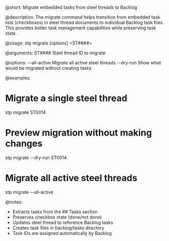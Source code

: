 @short:
Migrate embedded tasks from steel threads to Backlog

@description:
The migrate command helps transition from embedded task lists (checkboxes)
in steel thread documents to individual Backlog task files. This provides
better task management capabilities while preserving task state.

@usage:
stp migrate [options] <ST####>

@arguments:
ST####                     Steel thread ID to migrate

@options:
--all-active               Migrate all active steel threads
--dry-run                  Show what would be migrated without creating tasks

@examples:
# Migrate a single steel thread
stp migrate ST0014

# Preview migration without making changes
stp migrate --dry-run ST0014

# Migrate all active steel threads
stp migrate --all-active

@notes:
- Extracts tasks from the ## Tasks section
- Preserves checkbox state (done/not done)
- Updates steel thread to reference Backlog tasks
- Creates task files in backlog/tasks directory
- Task IDs are assigned automatically by Backlog